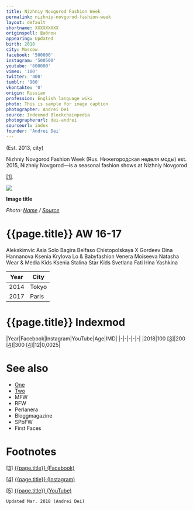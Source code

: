 ```yaml
---
title: Nizhniy Novgorod Fashion Week
permalink: nizhniy-novgorod-fashion-week
layout: default
shortname: XXXXXXXXX
originspell: Шаблон
appearing: Updated
birth: 2018
city: Moscow
facebook: '500000'
instagram: '500500'
youtube: '600000'
vimeo: '100'
twitter: '400'
tumblr: '900'
vkontakte: '0'
origin: Russian
profession: English language wiki
photo: This is sample for image caption
photographer: Andrei Dei
source: Indexmod Blockchainpedia
photographerurl: dei-andrei
sourceurl: index
founder: 'Andrei Dei'
---
```



(Est. 2013, city)

Nizhniy Novgorod Fashion Week (Rus. Нижегородская неделя моды) est. 2015, Nizhniy Novgorod—is a seasonal fashion shows at Nizhniy Novgorod

<span id="a1">[\[1\]](#f1)</span>.

![](/encyclopedia/images/image-name.jpg)

**Image title**

*Photo: [Name](index) / [Source](index)*

# {{page.title}} AW 16-17

Alekskimvic
Asia Solo
Bagira
Belfaso
Chistopolskaya X Gordeev
Dina Hannanova
Ksenia Krylova
Lo & Babyfashion
Venera Moiseeva
Natasha Wear & Media Kids
Ksenia Stalina
Star Kids
Svetlana Fati
Irina Yashkina


|Year|City|
|-|-|
|2014|Tokyo|
|2017|Paris|

# {{page.title}} Indexmod

|Year|Facebook|Instagram|YouTube|Age|IMD|
|-|-|-|-|-|
|2018|100 <span id="a3">[\[3\]](#f3)</span>|200 <span id="a4">[\[4\]](#f4)</span>|300 <span id="a4">[\[4\]](#f4)</span>|12|0,0025|


# See also

+ [One](index)
+ [Two](index)
+ MFW
+ RFW
+ Perlanera
+ Bloggmagazine
+ SPbFW
+ First Faces

# Footnotes

[[3]](#a3) <span id="f3"></span> [{{page.title}} (Facebook)](index)

[[4]](#a4) <span id="f4"></span> [{{page.title}} (Instagram)](index)

[[5]](#a5) <span id="f5"></span> [{{page.title}} (YouTube)](index)

`Updated Mar. 2018 (Andrei Dei)`

